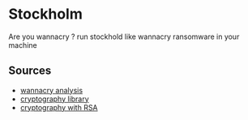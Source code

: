# Stockholm
Are you wannacry ? run stockhold like wannacry ransomware in your machine


## Sources
- [wannacry analysis]
- [cryptography library]
- [cryptography with RSA]
  
<!-- Link -->
[wannacry analysis]: https://www.secureworks.com/research/wcry-ransomware-analysis
[cryptography library]: https://cryptography.io/
[cryptography with RSA]: https://medium.com/@madeenali2003/unlocking-cryptography-a-hands-on-guide-to-encrypting-and-decrypting-files-using-python-611766e73f7a
[Approch]: https://colab.research.google.com/drive/1KMPGTb02FGlOMmP7OzDbekMdJWxqm169?usp=sharing
